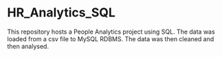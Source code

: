 # HR_Analytics_SQL
This repository hosts a People Analytics project using SQL. The data was loaded from a csv file to MySQL RDBMS. The data was then cleaned and then analysed.
